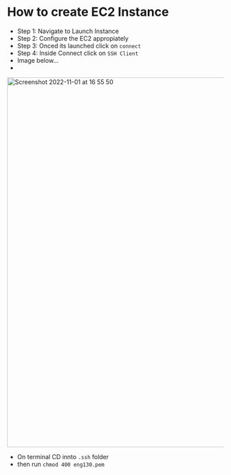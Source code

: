 # How to create EC2 Instance 

- Step 1: Navigate to Launch Instance 
- Step 2: Configure the EC2 appropiately 
- Step 3: Onced its launched click on `connect`
- Step 4: Inside Connect click on `SSH Client`
- Image below...
- 
<img width="858" alt="Screenshot 2022-11-01 at 16 55 50" src="https://user-images.githubusercontent.com/115224560/199300581-53c21b67-ae5e-4ffa-81a5-38af487092d0.png">



- On terminal CD innto `.ssh` folder
- then run `chmod 400 eng130.pem `
  
